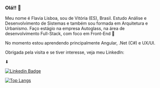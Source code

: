 ### Olá!! 👋

Meu nome é Flavia Lisboa, sou de Vitória (ES), Brasil. Estudo Análise e Desenvolvimento de Sistemas e também sou formada em Arquitetura e Urbanismo. 
Faço estágio na empresa Autoglass, na área de desenvolvimento Full-Stack, com foco em Front-End 🌟

No momento estou aprendendo principalmente Angular, .Net (C#) e UX/UI. 

Obrigada pela visita e se tiver interesse, veja meu LinkedIn:

⬇

[![Linkedin Badge](https://img.shields.io/badge/-LinkedIn-blue?style=flat-square&logo=Linkedin&logoColor=white&link=https://www.linkedin.com/in/flavia-lisboa/)](https://www.linkedin.com/in/flavia-lisboa/) 

[![Top Langs](https://github-readme-stats.vercel.app/api/top-langs/?username=flavialisboa&layout=compact)](https://github.com/flavialisboa/github-readme-stats)


<!--
**flavialisboa/flavialisboa** is a ✨ _special_ ✨ repository because its `README.md` (this file) appears on your GitHub profile.

Here are some ideas to get you started:

- 🔭 I’m currently working on ...
- 🌱 I’m currently learning ...
- 👯 I’m looking to collaborate on ...
- 🤔 I’m looking for help with ...
- 💬 Ask me about ...
- 📫 How to reach me: ...
- 😄 Pronouns: ...
- ⚡ Fun fact: ...
-->
